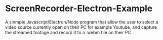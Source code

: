 # ScreenRecorder-Electron-Example

A sinmple Javascript/Electron/Node program that allow the user to select a video source currently open on their PC
for example Youtube, and capture the streamed footage and record it to a .webm file on their PC
